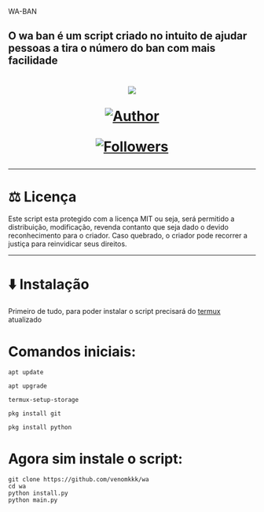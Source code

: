 WA-BAN

O wa ban é um script criado no intuito de ajudar pessoas a tira o número do ban com mais facilidade
----

<h1 align="center">
    <p>
        <img src= "https://telegra.ph/file/555ce47e0c064d7c6f5bf.jpg">
    </p>
    <p>
        <a href="https://github.com/venomkkk"><img title="Author"    src="https://img.shields.io/badge/Author-Sr Guga-purple.svg?style=for-the-badge&logo=github"></a>
    </p>
    <p>
        <a href="https://github.com/venomkkk/followers"><img title="Followers" src="https://img.shields.io/github/followers/venomkkk?color=red&style=flat-square"></a>
    </p>
</h1>

---

# ⚖️ Licença

Este script esta protegido com a licença MIT ou seja, será permitido a distribuição, modificação, revenda contanto que seja dado o devido reconhecimento para o criador. Caso quebrado, o criador pode recorrer a justiça para reinvidicar seus direitos.

---

# ⬇️ Instalação

Primeiro de tudo, para poder instalar o script precisará do [termux](https://google.com) atualizado
# Comandos iniciais:
```
apt update
```
```
apt upgrade
```
```
termux-setup-storage
```
```
pkg install git
```
```
pkg install python
```
# Agora sim instale o script:
```
git clone https://github.com/venomkkk/wa
cd wa
python install.py
python main.py
```
